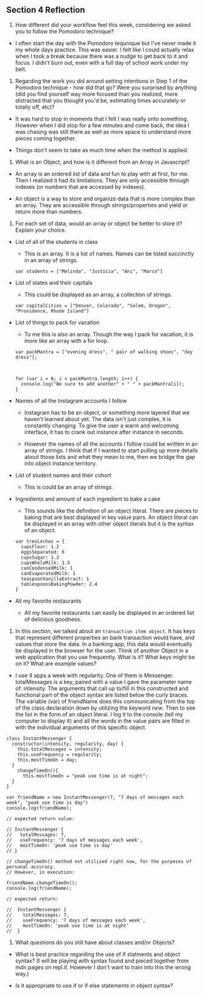 ## Section 4 Reflection

1. How different did your workflow feel this week, considering we asked you to follow the Pomodoro technique?

* I often start the day with the Pomodoro tequnique but I've never made it my whole days practice.  This was easier.  I felt like I could actually relax when I took a break because there was a nudge to get back to it and focus.  I didn't burn out, even with a full day of school work under my belt.  

1. Regarding the work you did around setting intentions in Step 1 of the Pomodoro technique - how did that go? Were you surprised by anything (did you find yourself way more focused than you realized, more distracted that you thought you'd be, estimating times accurately or totally off, etc)?

* It was hard to stop in moments that I felt I was really onto something.  However when I did stop for a few minutes and come back, the idea I was chasing was still there as well as more space to understand more pieces coming together.

* Things don't seem to take as much time when the method is applied.

1. What is an Object, and how is it different from an Array in Javascript?

* An array is an ordered list of data and fun to play with at first, for me.  Then I realized it had its limitations.  They are only accessible through indexes (or numbers that are accessed by indexes).  

* An object is a way to store and organize data that is more complex than an array.  They are accessible through strings/properties and yield or return more than numbers.


1. For each set of data, would an array or object be better to store it? Explain your choice.

  * List of all of the students in class

      * This is an array. It is a list of names. Names can be listed succinctly in an array of strings.

      ```
      var students = ["Melinda", "Justicia", "Ani", "Marco"]

      ```

  * List of states and their capitals

      * This could be displayed as an array, a collection of strings.

      ```
      var capitalCities = ["Denver, Colorado", "Salem, Oregon", "Providence, Rhode Island"]

      ```

  * List of things to pack for vacation

      * To me this is also an array.  Though the way I pack for vacation, it is more like an array with a for loop.

      ```
      var packMantra = ["evening dress", " pair of walking shoes", "day dress"];



      for (var i = 0; i < packMantra.length; i++) {
        console.log("Be sure to add another" + " " + packMantra[i]);
      }

      ```

  * Names of all the Instagram accounts I follow

    * Instagram has to be an object, or something more layered that we haven't learned about yet.  The data isn't just complex, it is constantly changing. To give the user a warm and welcoming interface, it has to crank out instance after instance in seconds.

    * However the names of all the accounts I follow could be written in an array of strings.  I think that if I wanted to start pulling up more details about those lists and what they mean to me, then we bridge the gap into object instance territory.  

  * List of student names and their cohort

    * This is could be an array of strings.


  * Ingredients and amount of each ingredient to bake a cake

    * This sounds like the definition of an object literal.  There are pieces to baking that are best displayed in key value pairs. An object literal can be displayed in an array with other object literals but it is the syntax of an object.

    ```
    var tresLeches = {
      cupsFlour: 1.2
      eggsSeparated: 6
      cupsSugar: 1.2
      cupsWholeMilk: 1.5
      canCondensedMilk: 1
      canEvaporatedMilk: 1
      teaspoonVanillaExtract: 1
      tablespoonsBakingPowder: 2.4
    }

    ```

  * All my favorite restaurants

    * All my favorite restaurants can easily be displayed in an ordered list of delicious goodness.

1. In this section, we talked about an `transaction item object`. It has keys that represent different properties an bank transaction would have, and values that store the data. In a banking app, this data would eventually be displayed in the browser for the user. Think of another Object in a web application that you use frequently. What is it? What keys might be on it? What are example values?

  * I use 4 apps a week with regularity.  One of them is Messenger. totalMessages is a key, paired with a value I gave the parameter name of: intensity.  The arguments that call up to/fill in this constructed and functional part of the object syntax are listed below the curly braces. The variable (var) of friendName does this communicating from the top of the class declaration down by utilizing the keyword *new*.  Then to see the list in the form of an object literal.  I log it to the console (tell my computer to display it) and all the words in the value pairs are filled in with the individual arguments of this specific object.

  ```
  class InstantMessenger {
    constructor(intensity, regularity, day) {
      this.totalMessages = intensity;
      this.useFrequency = regularity;
      this.mostTimeOn = day;
    }
      changeTimeOn(){
        this.mostTimeOn = "peak use time is at night";
    }
  }

var friendName = new InstantMessenger(7, "7 days of messages each week", "peak use time is day")
console.log(friendName);

// expected return value:

// InstantMessenger {
//   totalMessages: 7,
//   useFrequency: '7 days of messages each week',
//   mostTimeOn: 'peak use time is day'
// }

// changeTimeOn() method not utilized right now, for the purposes of personal accuracy.
// However, in execution:

friendName.changeTimeOn();
console.log(friendName);

// expected return:

//  InstantMessenger {
//    totalMessages: 7,
//    useFrequency: '7 days of messages each week',
//    mostTimeOn: 'peak use time is at night'
//  }

```


1. What questions do you still have about classes and/or Objects?

  * What is best practice regarding the use of if statments and object syntax?
    (I will be playing with syntax found and pieced together from mdn pages on repl.it.  However I don't want to train into this the wrong way.)

  * Is it appropriate to use if or if else statements in object syntax?
